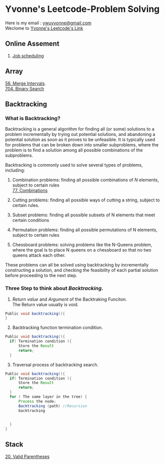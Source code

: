 # Yvonne's Leetcode-Problem Solving
Here is my email : <ywuyvonne@gmail.com>\
Weclome to [Yvonne's Leetcode's Link](leetcode-cn.com/u/yvonnewu/)
## Online Assement 
1. [Job scheduling](https://github.com/Luchanaaaaa/LeetCode/issues/2)
## Array
[56. Merge Intervals](https://github.com/Luchanaaaaa/LeetCode/issues/4).       
[704. Binary Search](https://leetcode.com/problems/binary-search/)
 
## Backtracking
### What is Backtracking?
Backtracking is a general algorithm for finding all (or some) solutions to a problem incrementally by trying out potential solutions, and abandoning a potential solution as soon as it proves to be unfeasible. It is typically used for problems that can be broken down into smaller subproblems, where the problem is to find a solution among all possible combinations of the subproblems.  

Backtracking is commonly used to solve several types of problems, including:

1. Combination problems: finding all possible combinations of *N* elements, subject to certain rules   
[77. Combinations](https://github.com/Luchanaaaaa/LeetCode/issues/3)

2. Cutting problems: finding all possible ways of cutting a string, subject to certain rules.  
3. Subset problems: finding all possible subsets of N elements that meet certain conditions
4. Permutation problems: finding all possible permutations of N elements, subject to certain rules
5. Chessboard problems: solving problems like the N-Queens problem, where the goal is to place N queens on a chessboard so that no two queens attack each other.

These problems can all be solved using backtracking by incrementally constructing a solution, and checking the feasibility of each partial solution before proceeding to the next step.   

### Three Step to think about *Backtracking*.  
1.  *Return value* and *Argument* of the Backtraking Funciton.     
The Return value usually is void.   
```java
Public void backtracking(){
}
``` 
2. Backtracking function termination condition. 
```java
Public void backtracking(){
  if( Termination condition ){
      Store the Result
      return;
  }
``` 
3. Traversal process of backtracking search.   
```java
Public void backtracking(){
  if( Termination condition ){
      Store the Result
      return;
  }
  for ( The same layer in the tree) {
      Process the node;
      Backtracking (path) //Recursion
      backtracking
      
     
  }
}  
``` 




## Stack
[20. Valid Parentheses]([./Stack/stackQuestion.md](https://github.com/Luchanaaaaa/LeetCode/issues/1))


